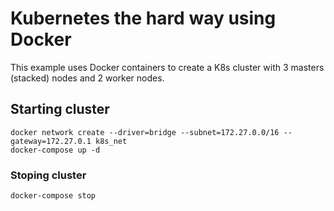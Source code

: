 # Kubernetes the hard way using Docker
This example uses Docker containers to create a K8s cluster with 3 masters (stacked) nodes and 2 worker nodes.

## Starting cluster
```
docker network create --driver=bridge --subnet=172.27.0.0/16 --gateway=172.27.0.1 k8s_net
docker-compose up -d
```

### Stoping cluster
```
docker-compose stop
```